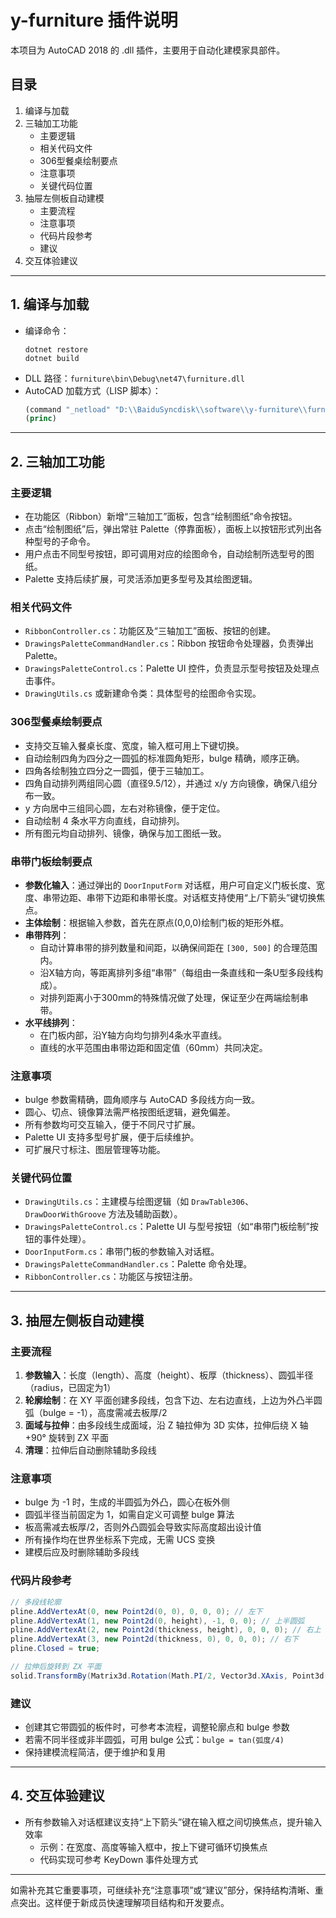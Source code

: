 # y-furniture 插件说明

本项目为 AutoCAD 2018 的 .dll 插件，主要用于自动化建模家具部件。

## 目录

1. 编译与加载
2. 三轴加工功能
   - 主要逻辑
   - 相关代码文件
   - 306型餐桌绘制要点
   - 注意事项
   - 关键代码位置
3. 抽屉左侧板自动建模
   - 主要流程
   - 注意事项
   - 代码片段参考
   - 建议
4. 交互体验建议

---

## 1. 编译与加载

- 编译命令：
  ```
  dotnet restore
  dotnet build
  ```
- DLL 路径：`furniture\bin\Debug\net47\furniture.dll`
- AutoCAD 加载方式（LISP 脚本）：
  ```lisp
  (command "_netload" "D:\\BaiduSyncdisk\\software\\y-furniture\\furniture\\bin\\Debug\\net47\\furniture.dll")
  (princ)
  ```

---

## 2. 三轴加工功能

### 主要逻辑

- 在功能区（Ribbon）新增“三轴加工”面板，包含“绘制图纸”命令按钮。
- 点击“绘制图纸”后，弹出常驻 Palette（停靠面板），面板上以按钮形式列出各种型号的子命令。
- 用户点击不同型号按钮，即可调用对应的绘图命令，自动绘制所选型号的图纸。
- Palette 支持后续扩展，可灵活添加更多型号及其绘图逻辑。

### 相关代码文件

- `RibbonController.cs`：功能区及“三轴加工”面板、按钮的创建。
- `DrawingsPaletteCommandHandler.cs`：Ribbon 按钮命令处理器，负责弹出 Palette。
- `DrawingsPaletteControl.cs`：Palette UI 控件，负责显示型号按钮及处理点击事件。
- `DrawingUtils.cs` 或新建命令类：具体型号的绘图命令实现。

### 306型餐桌绘制要点

- 支持交互输入餐桌长度、宽度，输入框可用上下键切换。
- 自动绘制四角为四分之一圆弧的标准圆角矩形，bulge 精确，顺序正确。
- 四角各绘制独立四分之一圆弧，便于三轴加工。
- 四角自动排列两组同心圆（直径9.5/12），并通过 x/y 方向镜像，确保八组分布一致。
- y 方向居中三组同心圆，左右对称镜像，便于定位。
- 自动绘制 4 条水平方向直线，自动排列。
- 所有图元均自动排列、镜像，确保与加工图纸一致。

### 串带门板绘制要点

- **参数化输入**：通过弹出的 `DoorInputForm` 对话框，用户可自定义门板长度、宽度、串带边距、串带下边距和串带长度。对话框支持使用“上/下箭头”键切换焦点。
- **主体绘制**：根据输入参数，首先在原点(0,0,0)绘制门板的矩形外框。
- **串带阵列**：
  - 自动计算串带的排列数量和间距，以确保间距在 `[300, 500]` 的合理范围内。
  - 沿X轴方向，等距离排列多组“串带”（每组由一条直线和一条U型多段线构成）。
  - 对排列距离小于300mm的特殊情况做了处理，保证至少在两端绘制串带。
- **水平线排列**：
  - 在门板内部，沿Y轴方向均匀排列4条水平直线。
  - 直线的水平范围由串带边距和固定值（60mm）共同决定。

### 注意事项

- bulge 参数需精确，圆角顺序与 AutoCAD 多段线方向一致。
- 圆心、切点、镜像算法需严格按图纸逻辑，避免偏差。
- 所有参数均可交互输入，便于不同尺寸扩展。
- Palette UI 支持多型号扩展，便于后续维护。
- 可扩展尺寸标注、图层管理等功能。

### 关键代码位置

- `DrawingUtils.cs`：主建模与绘图逻辑（如 `DrawTable306`、`DrawDoorWithGroove` 方法及辅助函数）。
- `DrawingsPaletteControl.cs`：Palette UI 与型号按钮（如“串带门板绘制”按钮的事件处理）。
- `DoorInputForm.cs`：串带门板的参数输入对话框。
- `DrawingsPaletteCommandHandler.cs`：Palette 命令处理。
- `RibbonController.cs`：功能区与按钮注册。

---

## 3. 抽屉左侧板自动建模

### 主要流程

1. **参数输入**：长度（length）、高度（height）、板厚（thickness）、圆弧半径（radius，已固定为1）
2. **轮廓绘制**：在 XY 平面创建多段线，包含下边、左右边直线，上边为外凸半圆弧（bulge = -1），高度需减去板厚/2
3. **面域与拉伸**：由多段线生成面域，沿 Z 轴拉伸为 3D 实体，拉伸后绕 X 轴 +90° 旋转到 ZX 平面
4. **清理**：拉伸后自动删除辅助多段线

### 注意事项

- bulge 为 -1 时，生成的半圆弧为外凸，圆心在板外侧
- 圆弧半径当前固定为 1，如需自定义可调整 bulge 算法
- 板高需减去板厚/2，否则外凸圆弧会导致实际高度超出设计值
- 所有操作均在世界坐标系下完成，无需 UCS 变换
- 建模后应及时删除辅助多段线

### 代码片段参考

```csharp
// 多段线轮廓
pline.AddVertexAt(0, new Point2d(0, 0), 0, 0, 0); // 左下
pline.AddVertexAt(1, new Point2d(0, height), -1, 0, 0); // 上半圆弧
pline.AddVertexAt(2, new Point2d(thickness, height), 0, 0, 0); // 右上
pline.AddVertexAt(3, new Point2d(thickness, 0), 0, 0, 0); // 右下
pline.Closed = true;

// 拉伸后旋转到 ZX 平面
solid.TransformBy(Matrix3d.Rotation(Math.PI/2, Vector3d.XAxis, Point3d.Origin));
```

### 建议

- 创建其它带圆弧的板件时，可参考本流程，调整轮廓点和 bulge 参数
- 若需不同半径或非半圆弧，可用 bulge 公式：`bulge = tan(弧度/4)`
- 保持建模流程简洁，便于维护和复用

---

## 4. 交互体验建议

- 所有参数输入对话框建议支持“上下箭头”键在输入框之间切换焦点，提升输入效率
  - 示例：在宽度、高度等输入框中，按上下键可循环切换焦点
  - 代码实现可参考 KeyDown 事件处理方式

---

如需补充其它重要事项，可继续补充“注意事项”或“建议”部分，保持结构清晰、重点突出。这样便于新成员快速理解项目结构和开发要点。
